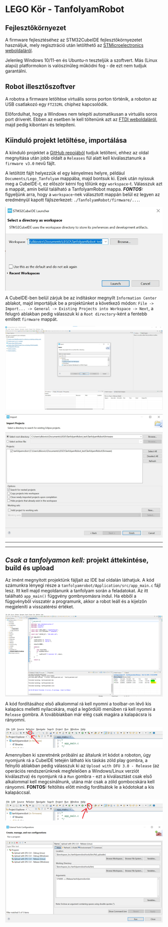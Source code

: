 # LEGO Kör - TanfolyamRobot

## Fejlesztőkörnyezet

A firmware fejlesztéséhez az STM32CubeIDE fejlesztőkörnyezetet használjuk, mely regisztráció után letölthető az [STMicroelectronics weboldaláról](https://www.st.com/en/development-tools/stm32cubeide.html).

Jelenleg Windows 10/11-en és Ubuntu-n teszteljük a szoftvert. Más (Linux alapú) platformokon is valószínűleg működni fog - de ezt nem tudjuk garantálni.

## Robot illesztőszoftver

A robotra a firmware letöltése virtuális soros porton történik, a roboton az USB csatlakozó egy `FT232RL` chiphez kapcsolódik.

Előfordulhat, hogy a Windows nem telepíti automatikusan a virtuális soros port driverét. Ebben az esetben le kell töltenünk azt az [FTDI weboldaláról](https://ftdichip.com/wp-content/uploads/2021/08/CDM212364_Setup.zip), majd pedig kibontani és telepíteni.

## Kiinduló projekt letöltése, importálása

A kiinduló projektet a [GitHub repojából](https://github.com/legokor/TanfolyamRobot) tudjuk letölteni, ehhez az oldal megnyitása után jobb oldalt a `Releases` fül alatt kell kiválasztanunk a `firmware v3.0` nevű fájlt.

A letöltött fájlt helyezzük el egy kényelmes helyre, például `Documents/Lego_Tanfolyam` mappába, majd bontsuk ki. Ezek után nyissuk meg a CubeIDE-t, ez először kérni fog tőlünk egy `workspace`-t. Válasszuk azt a mappát, amin belül található a TanfolyamRobot mappa. ***FONTOS:*** figyeljünk arra, hogy a `workspace`-nek választott mappán belül ez legyen az eredményül kapott fájlszerkezet: `./TanfolyamRobot/firmware/...`.

<p align="center"><img src="docs/img/workspace.jpg" align=center></p>

A CubeIDE-ben belül zárjuk be az indításkor megnyílt `Information Center` ablakot, majd importáljuk be a projektünket a következő módon: `File -> Import... -> General -> Existing Projects into Workspace -> Next`, a felugró ablakban pedig válasszuk ki a `Root directory`-ként a fentebb említett `firmware` mappát.

<p align="center"><img src="docs/img/project_import.jpg" align=center></p>
<p align="center"><img src="docs/img/project_location.jpg" align=center></p>

--------------------------------------------

--------------------------------------------

## *Csak a tanfolyamon kell:* projekt áttekintése, build és upload

Az imént megnyitott projektünk fájljait az IDE bal oldalán láthatjuk. A kód számunkra lényegi része a `tanfolyamrobot/Application/src/app_main.c` fájl lesz. Itt kell majd megoldanunk a tanfolyam során a feladatokat. Az itt található `app_main()` függvény gombnyomásra indul. Ha ebből a függvényből visszatér a programunk, akkor a robot leáll és a kijelzőn megjeleníti a visszatérési értéket.

<p align="center"><img src="docs/img/app_c.png" align=center></p>

A kód fordításához első alkalommal rá kell nyomni a toolbar-on lévő kis kalapács melletti nyilacskára, majd a legördülő menüben rá kell nyomni a `Release` gombra. A továbbiakban már elég csak magára a kalapácsra is rányomni.

<p align="center"><img src="docs/img/build.png" align=center></p>

Amennyiben ki szeretnénk próbálni az általunk írt kódot a roboton, úgy nyomjunk rá a CubeIDE tetején látható kis táskás zöld play gombra, a felnyíló ablakban pedig válasszuk ki az `Upload with DFU 3.0 - Release` (az operációs rendszerünknek megfelelően a Windows/Linux verziót kiválasztva) és nyomjunk rá a `Run` gombra - ezt a kiválasztást csak első alkalommal kell megcsinálnunk, utána már csak a zöld gombocskára kell rányomni. **FONTOS:** feltöltés előtt mindig fordítsátok le a kódotokat a kis kalapáccsal.

<p align="center"><img src="docs/img/upload.png" align=center></p>
<p align="center"><img src="docs/img/launch_config.png" align=center></p>



